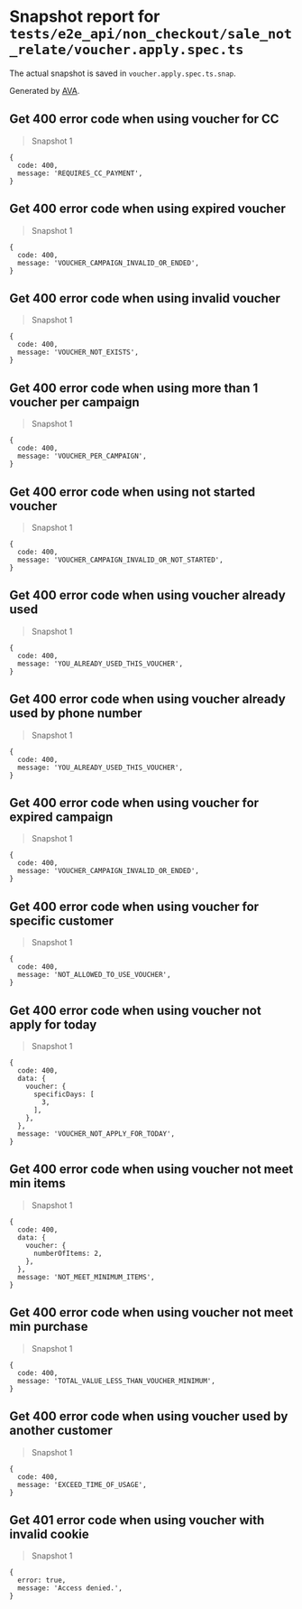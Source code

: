 # Snapshot report for `tests/e2e_api/non_checkout/sale_not_relate/voucher.apply.spec.ts`

The actual snapshot is saved in `voucher.apply.spec.ts.snap`.

Generated by [AVA](https://ava.li).

## Get 400 error code when using voucher for CC

> Snapshot 1

    {
      code: 400,
      message: 'REQUIRES_CC_PAYMENT',
    }

## Get 400 error code when using expired voucher

> Snapshot 1

    {
      code: 400,
      message: 'VOUCHER_CAMPAIGN_INVALID_OR_ENDED',
    }

## Get 400 error code when using invalid voucher

> Snapshot 1

    {
      code: 400,
      message: 'VOUCHER_NOT_EXISTS',
    }

## Get 400 error code when using more than 1 voucher per campaign

> Snapshot 1

    {
      code: 400,
      message: 'VOUCHER_PER_CAMPAIGN',
    }

## Get 400 error code when using not started voucher

> Snapshot 1

    {
      code: 400,
      message: 'VOUCHER_CAMPAIGN_INVALID_OR_NOT_STARTED',
    }

## Get 400 error code when using voucher already used

> Snapshot 1

    {
      code: 400,
      message: 'YOU_ALREADY_USED_THIS_VOUCHER',
    }

## Get 400 error code when using voucher already used by phone number

> Snapshot 1

    {
      code: 400,
      message: 'YOU_ALREADY_USED_THIS_VOUCHER',
    }

## Get 400 error code when using voucher for expired campaign

> Snapshot 1

    {
      code: 400,
      message: 'VOUCHER_CAMPAIGN_INVALID_OR_ENDED',
    }

## Get 400 error code when using voucher for specific customer

> Snapshot 1

    {
      code: 400,
      message: 'NOT_ALLOWED_TO_USE_VOUCHER',
    }

## Get 400 error code when using voucher not apply for today

> Snapshot 1

    {
      code: 400,
      data: {
        voucher: {
          specificDays: [
            3,
          ],
        },
      },
      message: 'VOUCHER_NOT_APPLY_FOR_TODAY',
    }

## Get 400 error code when using voucher not meet min items

> Snapshot 1

    {
      code: 400,
      data: {
        voucher: {
          numberOfItems: 2,
        },
      },
      message: 'NOT_MEET_MINIMUM_ITEMS',
    }

## Get 400 error code when using voucher not meet min purchase

> Snapshot 1

    {
      code: 400,
      message: 'TOTAL_VALUE_LESS_THAN_VOUCHER_MINIMUM',
    }

## Get 400 error code when using voucher used by another customer

> Snapshot 1

    {
      code: 400,
      message: 'EXCEED_TIME_OF_USAGE',
    }

## Get 401 error code when using voucher with invalid cookie

> Snapshot 1

    {
      error: true,
      message: 'Access denied.',
    }
